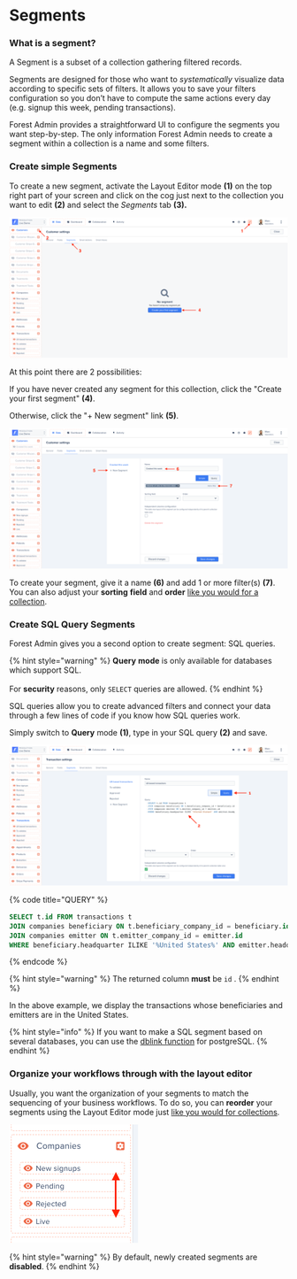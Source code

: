 # Segments

### What is a segment? <a href="#what-is-a-segment" id="what-is-a-segment"></a>

A Segment is a subset of a collection gathering filtered records.

Segments are designed for those who want to _systematically_ visualize data according to specific sets of filters. It allows you to save your filters configuration so you don’t have to compute the same actions every day (e.g. signup this week, pending transactions).

Forest Admin provides a straightforward UI to configure the segments you want step-by-step. The only information Forest Admin needs to create a segment within a collection is a name and some filters.

### Create simple Segments

To create a new segment, activate the Layout Editor mode **(1)** on the top right part of your screen and click on the cog just next to the collection you want to edit **(2)** and select the _Segments_ tab **(3).**&#x20;

![](<../.gitbook/assets/2019-07-01_16.59.51.png>)

At this point there are 2 possibilities:

If you have never created any segment for this collection, click the "Create your first segment" **(4)**.

Otherwise, click the "+ New segment" link **(5)**.

![](<../.gitbook/assets/2019-07-01_17.02.33.png>)

To create your segment, give it a name **(6)** and add 1 or more filter(s) **(7)**. \
You can also adjust your **sorting** **field** and **order** [like you would for a collection](manage-your-collection-settings.md#general-tab).

### Create SQL Query Segments

Forest Admin gives you a second option to create segment: SQL queries.&#x20;

{% hint style="warning" %}
**Query** **mode** is only available for databases which support SQL.\
\
For **security** reasons, only `SELECT` queries are allowed.
{% endhint %}

SQL queries allow you to create advanced filters and connect your data through a few lines of code if you know how SQL queries work.

Simply switch to **Query** mode **(1)**, type in your SQL query **(2)** and save.

![](<../.gitbook/assets/2019-07-01_17.19.49.png>)

{% code title="QUERY" %}
```sql
SELECT t.id FROM transactions t
JOIN companies beneficiary ON t.beneficiary_company_id = beneficiary.id
JOIN companies emitter ON t.emitter_company_id = emitter.id
WHERE beneficiary.headquarter ILIKE '%United States%' AND emitter.headquarter ILIKE '%United States%'
```
{% endcode %}

{% hint style="warning" %}
The returned column **must** be `id` .&#x20;
{% endhint %}

In the above example, we display the transactions whose beneficiaries and emitters are in the United States.

{% hint style="info" %}
If you want to make a SQL segment based on several databases, you can use the [dblink function](https://www.postgresql.org/docs/10/contrib-dblink-function.html) for postgreSQL.
{% endhint %}

### Organize your workflows through with the layout editor ​

Usually, you want the organization of your segments to match the sequencing of your business workflows. To do so, you can **reorder** your segments using the Layout Editor mode just [like you would for collections](../getting-started/master-your-ui/using-the-layout-editor-mode/#reorder-collections-and-fields).

![](<../.gitbook/assets/2019-07-01_17.30.22.png>)

{% hint style="warning" %}
By default, newly created segments are **disabled**.
{% endhint %}
